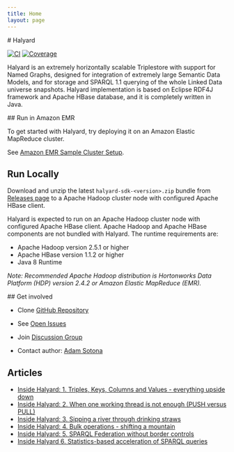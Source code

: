 ```yaml
---
title: Home
layout: page
---
```

<div class="jumbotron">
# Halyard

[![CI](https://api.travis-ci.org/Merck/Halyard.svg?branch=master)](https://travis-ci.org/Merck/Halyard)
[![Coverage](https://codecov.io/github/Merck/Halyard/coverage.svg?branch=master)](https://codecov.io/gh/Merck/Halyard/)

Halyard is an extremely horizontally scalable Triplestore with support for Named Graphs, designed for integration of extremely large Semantic Data Models, and for storage and SPARQL 1.1 querying of the whole Linked Data universe snapshots. Halyard implementation is based on Eclipse RDF4J framework and Apache HBase database, and it is completely written in Java.
</div>

<div class="row">
  <div class="col-md-4">
## Run in Amazon EMR

To get started with Halyard, try deploying it on an Amazon Elastic MapReduce cluster.

See [Amazon EMR Sample Cluster Setup](getting-started.html#amazon-emr-sample-cluster-setup).


## Run Locally

Download and unzip the latest `halyard-sdk-<version>.zip` bundle from [Releases page](https://github.com/Merck/Halyard/releases) to a Apache Hadoop cluster node with configured Apache HBase client.

Halyard is expected to run on an Apache Hadoop cluster node with configured Apache HBase client. Apache Hadoop and Apache HBase components are not bundled with Halyard. The runtime requirements are:

* Apache Hadoop version 2.5.1 or higher
* Apache HBase version 1.1.2 or higher
* Java 8 Runtime

*Note: Recommended Apache Hadoop distribution is Hortonworks Data Platform (HDP) version 2.4.2 or Amazon Elastic MapReduce (EMR).*
  </div>

  <div class="col-md-4">
## Get involved

* Clone [GitHub Repository](https://github.com/Merck/Halyard)
* See [Open Issues](https://github.com/Merck/Halyard/issues)
* Join [Discussion Group](https://groups.google.com/d/forum/halyard-users)
* Contact author: [Adam Sotona](mailto:adam.sotona@merck.com)
  </div>

  <div class="col-md-4">
## Articles

 * [Inside Halyard: 1. Triples, Keys, Columns and Values - everything upside down](https://www.linkedin.com/pulse/inside-halyard-1-triples-keys-columns-values-upside-adam-sotona)
 * [Inside Halyard: 2. When one working thread is not enough (PUSH versus PULL)](https://www.linkedin.com/pulse/inside-halyard-2-when-one-working-thread-enough-push-versus-sotona)
 * [Inside Halyard: 3. Sipping a river through drinking straws](https://www.linkedin.com/pulse/inside-halyard-3-sipping-river-through-drinking-straws-adam-sotona)
 * [Inside Halyard: 4. Bulk operations - shifting a mountain](https://www.linkedin.com/pulse/inside-halyard-4-bulk-operations-shifting-mountain-adam-sotona)
 * [Inside Halyard: 5. SPARQL Federation without border controls](https://www.linkedin.com/pulse/inside-halyard-5-sparql-federation-without-border-controls-sotona)
 * [Inside Halyard 6. Statistics-based acceleration of SPARQL queries](https://www.linkedin.com/pulse/inside-halyard-6-statistics-based-acceleration-sparql-adam-sotona)
  </div>
</div>
